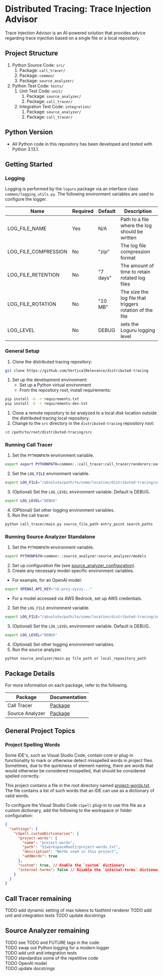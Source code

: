 # Distributed Tracing: Trace Injection Advisor
Trace Injection Advisor is an AI-powered solution that provides advice regarding trace injection based on a single file or a local repository.

## Project Structure
1. Python Source Code: `src/`
   1. Package: `call_tracer/`
   2. Package: `common/`
   3. Package: `source_analyzer/`
2. Python Test Code: `tests/`
   1. Unit Test Code: `unit/`
      1. Package: `source_analyzer/`
      2. Package: `call_tracer/`
   2. Integration Test Code: `integration/`
      1. Package: `source_analyzer/`
      2. Package: `call_tracer/`

## Python Version
 - All Python code in this repository has been developed and tested with Python 3.13.1.

## Getting Started

### Logging
Logging is performed by the `loguru` package via an interface class `common/logging_utils.py`.
The following environment variables are used to configure the logger.

| Name                 | Required | Default  | Description                                              |
| -------------------- | -------- | -------- | -------------------------------------------------------- |
| LOG_FILE_NAME        | Yes      | N/A      | Path to a file where the log should be written           |
| LOG_FILE_COMPRESSION | No       | "zip"    | The log file compression format                          |
| LOG_FILE_RETENTION   | No       | "7 days" | The amount of time to retain rotated log files           |
| LOG_FILE_ROTATION    | No       | "10 MB"  | The size the log file that triggers rotation of the file |
| LOG_LEVEL            | No       | DEBUG    | sets the Loguru logging level                            |

### General Setup
1. Clone the distributed tracing repository:
```bash
git clone https://github.com/VerticalRelevance/distributed-tracing
```
1. Set up the development environment:
   * Set up a Python virtual environment
   * From the repository root, install requirements:
```bash
pip install -U -r requirements.txt
pip install -U -r requirements-dev.txt
```
1. Clone a remote repository to be analyzed to a local disk location outside the distributed tracing local repository.
2. Change to the `src` directory in the `distributed-tracing` repository root:
```bash
cd /path/to/root/distributed-tracing/src
```

### Running Call Tracer
1. Set the `PYTHONPATH` environment variable.
```bash
export export PYTHONPATH=common:.:call_tracer:call_tracer/renderers:source_analyzer:source_analyzer/models
```
2. Set the `LOG_FILE` environment variable.
```bash
export LOG_FILE="/absolute/path/to/some/location/distributed-tracing/source_analyzer.err"`
```
3. (Optional) Set the `LOG_LEVEL` environment variable. Default is DEBUG.
```bash
export LOG_LEVEL="DEBUG"
```
4. (OPtional) Set other logging environment variables.
5. Run the call tracer.
```bash
python call_tracer/main.py source_file_path entry_point search_paths
```

### Running Source Analyzer Standalone
1. Set the `PYTHONPATH` environment variable.
```bash
export PYTHONPATH=common:.:source_analyzer:source_analyzer/models
```
2. Set up configuration file (see [source_analyzer_configuration](#source-analyzer-configuration)).
3. Create any necessary model-specific environment variables.
* For example, for an OpenAI model:
```bash
export OPENAI_API_KEY="sk-proj-xyzzy..."
```
* For a model accessed via AWS Bedrock, set up AWS credentials.
2. Set the `LOG_FILE` environment variable.
```bash
export LOG_FILE="/absolute/path/to/some/location/distributed-tracing/source_analyzer.err"`
```
3. (Optional) Set the `LOG_LEVEL` environment variable. Default is DEBUG.
```bash
export LOG_LEVEL="DEBUG"
```
4. (Optional) Set other logging environment variables.
4. Run the source analyzer.
```bash
python source_analyzer/main.py file_path or local_repository_path
```

## Package Details
For more information on each package, refer to the following.
 
| Package         | Documentation                            |
| --------------- | ---------------------------------------- |
| Call Tracer     | [Package](src/call_tracer/README.md)     |
| Source Analyzer | [Package](src/source_analyzer/README.md) |

## General Project Topics

### Project Spelling Words
Some IDE's, such as Visual Studio Code, contain core or plug-in functionality to mark or otherwise
detect misspelled words in project files. Sometimes, due to the quirkiness of element naming, there
are words that would otherwise be considered misspelled, that should be considered spelled
correctly.  

This project contains a file in the root directory named [project-words.txt](project-words.txt).
The file contains a list of such words that an IDE can use as a dictionary of valid words.

To configure the Visual Studio Code `cSpell` plug-in to use this file as a custom dictionary, 
add the following to the workspace or folder configuration:

```json
{
  "settings": {
    "cSpell.customDictionaries": {
      "project-words": {
        "name": "project-words",
        "path": "${workspaceRoot}/project-words.txt",
        "description": "Words used in this project",
        "addWords": true
      },
      "custom": true, // Enable the `custom` dictionary
      "internal-terms": false // Disable the `internal-terms` dictionary
    }
  }
}
```

## Call Tracer remaining
TODO add dynamic setting of max tokens to fasthtml renderer
TODO add unit and integration tests
TODO update docstrings


## Source Analyzer remaining
TODO see TODO and FUTURE tags in the code  
TODO swap out Python logging for a modern logger  
TODO add unit and integration tests  
TODO standardize some of the repetitive code  
TODO OpenAI model  
TODO update docstrings
